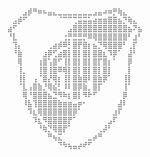 ⠀⠀⠀⣠⡾⠛⠶⠦⣤⣄⣀⣀⣀⣀⣀⣀⣀⣠⣤⠴⠶⡛⢷⣄⠀⠀⠀
⠀⣠⡾⠋⠀⠀⠀⠀⠀⠀⠈⠉⠉⢉⣭⣭⣥⣴⣶⣶⣿⣿⣦⡙⢷⣄⠀
⣴⠋⠀⠀⠀⠀⠀⠀⠀⠀⠀⠀⣠⣿⣿⣿⣿⣿⣿⣿⣿⣿⣿⣿⣦⠝⣦
⠘⣇⠀⠀⠀⠀⠀⠀⠀⠀⠀⢐⡛⣛⣛⡛⠿⢿⣿⣿⣿⣿⣿⣿⠃⣰⠃
⠀⢹⡄⠀⠀⠀⠀⠀⢀⣴⡾⠿⡃⣿⡟⣿⡆⣦⡙⢿⣿⣿⣿⠃⢀⡏⠀
⠀⠘⣷⠀⠀⠀⠀⣰⡿⢋⣴⣿⡇⣿⡇⣿⡇⣿⣿⣆⠹⡿⠁⠀⣼⠃⠀
⠀⠀⢿⠀⠀⠀⢰⣿⢡⣿⠋⢸⡇⣿⡇⣿⡇⣿⡏⣿⡆⠁⠀⠀⡿⠀⠀
⠀⠀⢸⡀⠀⠀⢸⣿⢸⣿⠿⢿⡇⣿⡇⣿⡇⣿⡇⣿⡇⠀⠀⠀⡇⠀⠀
⠀⠀⢸⡇⠀⢠⠈⣿⡜⢿⡆⢸⡇⣿⣷⣿⠇⣿⣷⡿⠁⠀⠀⢸⡇⠀⠀
⠀⠀⠈⣇⢠⣿⣷⡘⢿⣮⡃⠸⠇⣿⡿⣷⡀⣿⡏⠀⠀⠀⠀⢸⠁⠀⠀
⠀⠀⠀⢿⠘⣿⣿⣿⣦⣙⠻⠷⡆⣿⡇⠻⠗⠋⠀⠀⠀⠀⠀⡿⠀⠀⠀
⠀⠀⠀⠸⣧⢹⣿⣿⣿⣿⣷⣶⣶⣤⡶⠂⠀⠀⠀⠀⠀⠀⣼⠇⠀⠀⠀
⠀⠀⠀⠀⠹⣆⢿⣿⣿⣿⣿⣿⣿⡿⠁⠀⠀⠀⠀⠀⠀⣰⠏⠀⠀⠀⠀
⠀⠀⠀⠀⠀⠹⣆⠻⣿⣿⣿⣿⡟⠁⠀⠀⠀⠀⠀⠀⣠⠏⠀⠀⠀⠀⠀
⠀⠀⠀⠀⠀⠀⠘⢷⡙⢿⣿⡟⠁⠀⠀⠀⠀⠀⢀⡼⠃⠀⠀⠀⠀⠀⠀
⠀⠀⠀⠀⠀⠀⠀⠀⠛⢦⣍⠀⠀⠀⠀⠀⣀⡴⠛⠀⠀⠀⠀⠀⠀⠀⠀
⠀⠀⠀⠀⠀⠀⠀⠀⠀⠀⠙⠳⢦⣤⡴⠞⠋⠀⠀⠀⠀⠀⠀⠀⠀⠀⠀

